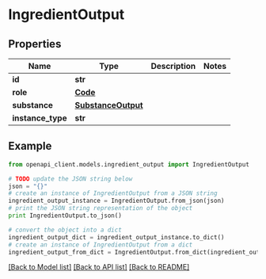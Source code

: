 # IngredientOutput


## Properties
Name | Type | Description | Notes
------------ | ------------- | ------------- | -------------
**id** | **str** |  | 
**role** | [**Code**](Code.md) |  | 
**substance** | [**SubstanceOutput**](SubstanceOutput.md) |  | 
**instance_type** | **str** |  | 

## Example

```python
from openapi_client.models.ingredient_output import IngredientOutput

# TODO update the JSON string below
json = "{}"
# create an instance of IngredientOutput from a JSON string
ingredient_output_instance = IngredientOutput.from_json(json)
# print the JSON string representation of the object
print IngredientOutput.to_json()

# convert the object into a dict
ingredient_output_dict = ingredient_output_instance.to_dict()
# create an instance of IngredientOutput from a dict
ingredient_output_from_dict = IngredientOutput.from_dict(ingredient_output_dict)
```
[[Back to Model list]](../README.md#documentation-for-models) [[Back to API list]](../README.md#documentation-for-api-endpoints) [[Back to README]](../README.md)


